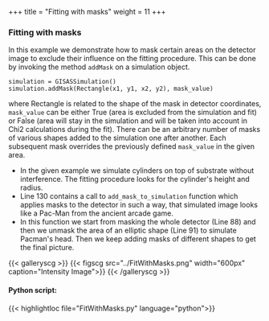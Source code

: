 +++
title = "Fitting with masks"
weight = 11
+++

### Fitting with masks

In this example we demonstrate how to mask certain areas on the detector image to exclude their influence on the fitting procedure.  This can be done by invoking the method `addMask` on a simulation object.

```
simulation = GISASSimulation()
simulation.addMask(Rectangle(x1, y1, x2, y2), mask_value)
```

where Rectangle is related to the shape of the mask in detector coordinates, `mask_value` can be either True (area is excluded from the simulation and fit) or False (area will stay in the simulation and will be taken into account in Chi2 calculations during the fit). There can be an arbitrary number of masks of various shapes added to the simulation one after another. Each subsequent mask overrides the previously defined `mask_value` in the given area.

* In the given example we simulate cylinders on top of substrate without interference. The fitting procedure looks for the cylinder's height and radius.
* Line 130 contains a call to `add_mask_to_simulation` function which applies masks to the detector in such a way, that simulated image looks like a Pac-Man from the ancient arcade game.
* In this function we start from masking the whole detector (Line 88) and then we unmask the area of an elliptic shape (Line 91) to simulate Pacman's head. Then we keep adding masks of different shapes to get the final picture.


{{< galleryscg >}}
{{< figscg src="../FitWithMasks.png" width="600px" caption="Intensity Image">}}
{{< /galleryscg >}}

#### Python script:
{{< highlightloc file="FitWithMasks.py" language="python">}}